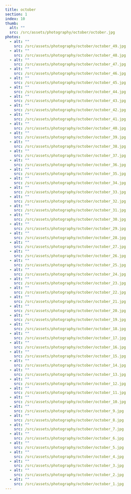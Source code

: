 ```yaml
---
title: october
section: 1
index: 10
thumb:
  alt: ""
  src: /src/assets/photography/october/october.jpg
photos:
  - alt: ""
    src: /src/assets/photography/october/october_49.jpg
  - alt: ""
    src: /src/assets/photography/october/october_48.jpg
  - alt: ""
    src: /src/assets/photography/october/october_47.jpg
  - alt: ""
    src: /src/assets/photography/october/october_46.jpg
  - alt: ""
    src: /src/assets/photography/october/october_45.jpg
  - alt: ""
    src: /src/assets/photography/october/october_44.jpg
  - alt: ""
    src: /src/assets/photography/october/october_43.jpg
  - alt: ""
    src: /src/assets/photography/october/october_42.jpg
  - alt: ""
    src: /src/assets/photography/october/october_41.jpg
  - alt: ""
    src: /src/assets/photography/october/october_40.jpg
  - alt: ""
    src: /src/assets/photography/october/october_39.jpg
  - alt: ""
    src: /src/assets/photography/october/october_38.jpg
  - alt: ""
    src: /src/assets/photography/october/october_37.jpg
  - alt: ""
    src: /src/assets/photography/october/october_36.jpg
  - alt: ""
    src: /src/assets/photography/october/october_35.jpg
  - alt: ""
    src: /src/assets/photography/october/october_34.jpg
  - alt: ""
    src: /src/assets/photography/october/october_33.jpg
  - alt: ""
    src: /src/assets/photography/october/october_32.jpg
  - alt: ""
    src: /src/assets/photography/october/october_31.jpg
  - alt: ""
    src: /src/assets/photography/october/october_30.jpg
  - alt: ""
    src: /src/assets/photography/october/october_29.jpg
  - alt: ""
    src: /src/assets/photography/october/october_28.jpg
  - alt: ""
    src: /src/assets/photography/october/october_27.jpg
  - alt: ""
    src: /src/assets/photography/october/october_26.jpg
  - alt: ""
    src: /src/assets/photography/october/october_25.jpg
  - alt: ""
    src: /src/assets/photography/october/october_24.jpg
  - alt: ""
    src: /src/assets/photography/october/october_23.jpg
  - alt: ""
    src: /src/assets/photography/october/october_22.jpg
  - alt: ""
    src: /src/assets/photography/october/october_21.jpg
  - alt: ""
    src: /src/assets/photography/october/october_20.jpg
  - alt: ""
    src: /src/assets/photography/october/october_19.jpg
  - alt: ""
    src: /src/assets/photography/october/october_18.jpg
  - alt: ""
    src: /src/assets/photography/october/october_17.jpg
  - alt: ""
    src: /src/assets/photography/october/october_16.jpg
  - alt: ""
    src: /src/assets/photography/october/october_15.jpg
  - alt: ""
    src: /src/assets/photography/october/october_14.jpg
  - alt: ""
    src: /src/assets/photography/october/october_13.jpg
  - alt: ""
    src: /src/assets/photography/october/october_12.jpg
  - alt: ""
    src: /src/assets/photography/october/october_11.jpg
  - alt: ""
    src: /src/assets/photography/october/october_10.jpg
  - alt: ""
    src: /src/assets/photography/october/october_9.jpg
  - alt: ""
    src: /src/assets/photography/october/october_8.jpg
  - alt: ""
    src: /src/assets/photography/october/october_7.jpg
  - alt: ""
    src: /src/assets/photography/october/october_6.jpg
  - alt: ""
    src: /src/assets/photography/october/october_5.jpg
  - alt: ""
    src: /src/assets/photography/october/october_4.jpg
  - alt: ""
    src: /src/assets/photography/october/october_3.jpg
  - alt: ""
    src: /src/assets/photography/october/october_2.jpg
  - alt: ""
    src: /src/assets/photography/october/october_1.jpg
---
```

